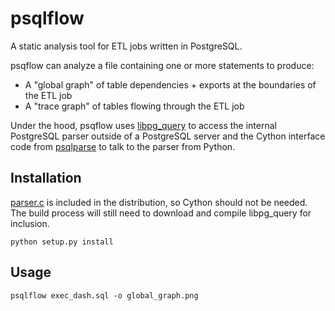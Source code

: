 # psqlflow

A static analysis tool for ETL jobs written in PostgreSQL.

psqflow can analyze a file containing one or more statements to produce:
* A "global graph" of table dependencies + exports at the boundaries of the ETL job
* A "trace graph" of tables flowing through the ETL job


Under the hood, psqflow uses [libpg_query](https://github.com/lfittl/libpg_query) to access the internal PostgreSQL parser outside of a PostgreSQL server and the Cython interface code from [psqlparse](https://github.com/alculquicondor/psqlparse) to talk to the parser from Python.

## Installation
[parser.c](psqlflow/parser/parser.c) is included in the distribution, so Cython should not be needed.
The build process will still need to download and compile libpg_query for inclusion.
```
python setup.py install
```

## Usage
```
psqlflow exec_dash.sql -o global_graph.png
```
